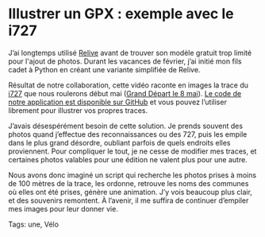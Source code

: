 # Illustrer un GPX : exemple avec le i727

J’ai longtemps utilisé [Relive](https://www.relive.cc/) avant de trouver son modèle gratuit trop limité pour l'ajout de photos. Durant les vacances de février, j’ai initié mon fils cadet à Python en créant une variante simplifiée de Relive.

Résultat de notre collaboration, cette vidéo raconte en images la trace du [i727](https://727.tcrouzet.com/i727/) que nous roulerons début mai ([Grand Départ le 8 mai](https://727.tcrouzet.com/727-Grand-Depart/)). [Le code de notre application est disponible sur GitHub](https://github.com/tcrouzet/img2gpx) et vous pouvez l’utiliser librement pour illustrer vos propres traces.

J’avais désespérément besoin de cette solution. Je prends souvent des photos quand j’effectue des reconnaissances ou des 727, puis les empile dans le plus grand désordre, oubliant parfois de quels endroits elles proviennent. Pour compliquer le tout, je ne cesse de modifier mes traces, et certaines photos valables pour une édition ne valent plus pour une autre.

Nous avons donc imaginé un script qui recherche les photos prises à moins de 100 mètres de la trace, les ordonne, retrouve les noms des communes où elles ont été prises, génère une animation. J’y vois beaucoup plus clair, et des souvenirs remontent. À l’avenir, il me suffira de continuer d’empiler mes images pour leur donner vie.

Tags: une, Vélo